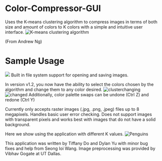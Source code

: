 # Color-Compressor-GUI
Uses the K-means clustering algorithm to compress images in terms of both size and amount of colors to K colors with a simple and intuitive user interface.
![K-means clustering algorithm](https://i.imgur.com/n7rjeTE.png)

(From Andrew Ng)

# Sample Usage

![](https://i.imgur.com/PihbF4q.png)
Built in file system support for opening and saving images.

In version v1.2, you now have the ability to select the colors chosen by the algorithm and change them to any color desired.
![clusterchanging](https://i.imgur.com/JSfUjJN.png)
![changed](https://i.imgur.com/c5fheli.png)
Additionally, color palette swaps can be undone (Ctrl Z) and redone (Ctrl Y)

Currently only accepts raster images (.jpg, .png, .jpeg) files up to 8 megapixels. Handles basic user error checking. Does not support images with transparent pixels and works best with images that do not have a solid background. 

Here we show using the application with different K values. 
![Penguins](https://i.imgur.com/G9FfXN8.png)

This application was written by Tiffany Do and Dylan Yu with minor bug fixes and help from Seong Ioi Wang. Image preprocessing was provided by Vibhav Gogate at UT Dallas. 
